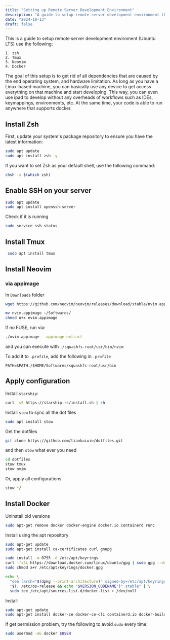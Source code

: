 ```yaml
---
title: "Setting up Remote Server Development Environment"
description: "A guide to setup remote server development environment (Ubuntu LTS)"
date: "2024-10-13"
draft: false
---
```


This is a guide to setup remote server development enviroment (Ubuntu LTS) use the following:

```
1. zsh
2. Tmux
3. Neovim
4. Docker
```

The goal of this setup is to get rid of all dependencies that are caused by the end operating system, and hardware limitation. As long as you have a Linux-based machine, you can basically use any device to get access everything on that machine and start developing. This way, you can even use ipad to develop without any overheads of workflows such as IDEs, keymappings, environments, etc. At the same time, your code is able to run anywhere that supports docker.

## Install Zsh

First, update your system's package repository to ensure you have the latest information:

```bash
sudo apt update
sudo apt install zsh -y
```

If you want to set Zsh as your default shell, use the following command:

```bash
chsh -s $(which zsh)
```

## Enable SSH on your server

```bash
sudo apt update
sudo apt install openssh-server
```

Check if it is running

```bash
sudo service ssh status
```

## Install Tmux

```bash
 sudo apt install tmux
```

## Install Neovim

### via appimage

In `Downloads` folder

```bash
wget https://github.com/neovim/neovim/releases/download/stable/nvim.appimage

mv nvim.appimage ~/Softwares/
chmod u+x nvim.appimage
```

If no FUSE, run via:

```bash
./nvim.appimage --appimage-extract
```

and you can execute with `./squashfs-root/usr/bin/nvim`

To add it to `.profile`, add the following in `.profile`

```
PATH=$PATH:/$HOME/Softwares/squashfs-root/usr/bin
```

## Apply configuration

Install `starship`:

```bash
curl -sS https://starship.rs/install.sh | sh
```

Install `stow` to sync all the dot files

```bash
sudo apt install stow
```

Get the dotfiles

```bash
git clone https://github.com/tiankaixie/dotfiles.git
```

and then `stow` what ever you need

```bash
cd dotfiles
stow tmux
stow nvim
```

Or, apply all configurations

```bash
stow */
```

## Install Docker

Uninstall old versions

```bash
sudo apt-get remove docker docker-engine docker.io containerd runc
```

Install using the apt repository

```bash
sudo apt-get update
sudo apt-get install ca-certificates curl gnupg
```

```bash
sudo install -m 0755 -d /etc/apt/keyrings
curl -fsSL https://download.docker.com/linux/ubuntu/gpg | sudo gpg --dearmor -o /etc/apt/keyrings/docker.gpg
sudo chmod a+r /etc/apt/keyrings/docker.gpg
```

```bash
echo \
  "deb [arch="$(dpkg --print-architecture)" signed-by=/etc/apt/keyrings/docker.gpg] https://download.docker.com/linux/ubuntu \
  "$(. /etc/os-release && echo "$VERSION_CODENAME")" stable" | \
  sudo tee /etc/apt/sources.list.d/docker.list > /dev/null
```

Install

```bash
sudo apt-get update
sudo apt-get install docker-ce docker-ce-cli containerd.io docker-buildx-plugin docker-compose-plugin
```

If get permission problem, try the following to avoid `sudo` every time:

```bash
sudo usermod -aG docker $USER
```
